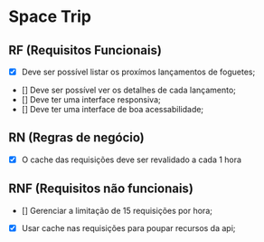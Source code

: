 # Space Trip

## RF (Requisitos Funcionais)

- [X] Deve ser possível listar os proxímos lançamentos de foguetes;
- [] Deve ser possível ver os detalhes de cada lançamento;
- [] Deve ter uma interface responsiva;
- [] Deve ter uma interface de boa acessabilidade;

## RN (Regras de negócio)

- [X] O cache das requisições deve ser revalidado a cada 1 hora

## RNF (Requisitos não funcionais)

- [] Gerenciar a limitação de 15 requisições por hora;
- [X] Usar cache nas requisições para poupar recursos da api;

